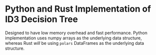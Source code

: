 # Python and Rust Implementation of ID3 Decision Tree 

Designed to have low memory overhead and fast performance. Python implementation uses numpy arrays as the underlying data structure, whereas Rust _will_ be using `polars` DataFrames as the underlying data structure.